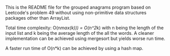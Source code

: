 This is the README file for the grouped anagrams program based on Leetcode's problem 49 without using non-primitive data structures packages other than ArrayList. 

Total time complexity: O(n*max(k))) = O(n^2*k) with n being the length of the input list and k being the average length of the all the words.
A cleaner implementation can be achieved using mergesort but yields worse run time. 

A faster run time of O(n*k) can be achieved by using a hash map.
